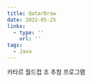 ```yaml
---
title: QatarDraw
date: 2022-05-25
links:
  - type: ''
    url: ''
tags:
  - Java
---
```


카타르 월드컵 조 추첨 프로그램

<!--more-->
